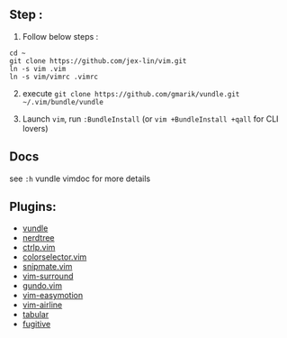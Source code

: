 ## Step :

1. Follow below steps :

`cd ~`   
`git clone https://github.com/jex-lin/vim.git`   
`ln -s vim .vim`   
`ln -s vim/vimrc .vimrc`    

2. execute `git clone https://github.com/gmarik/vundle.git ~/.vim/bundle/vundle`

3. Launch `vim`, run `:BundleInstall` (or `vim +BundleInstall +qall` for CLI lovers)

## Docs

see `:h` vundle vimdoc for more details

## Plugins:

* [vundle](https://github.com/gmarik/vundle)   
* [nerdtree](https://github.com/scrooloose/nerdtree)   
* [ctrlp.vim](https://github.com/kien/ctrlp.vim)   
* [colorselector.vim](https://github.com/c9s/colorselector.vim)   
* [snipmate.vim](https://github.com/msanders/snipmate.vim)    
* [vim-surround](https://github.com/tpope/vim-surround)   
* [gundo.vim](https://github.com/sjl/gundo.vim)   
* [vim-easymotion](https://github.com/Lokaltog/vim-easymotion)   
* [vim-airline](https://github.com/bling/vim-airline)   
* [tabular](https://github.com/godlygeek/tabular)   
* [fugitive](https://github.com/tpope/vim-fugitive)   
